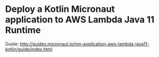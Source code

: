 # Deploy a Kotlin Micronaut application to AWS Lambda Java 11 Runtime

Guide: http://guides.micronaut.io/mn-application-aws-lambda-java11-kotlin/guide/index.html

